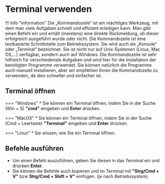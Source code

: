 # Terminal verwenden

!!! info "Information"
    Die „Kommandozeile“ ist ein mächtiges Werkzeug, mit dem man viele Aufgaben schnell und effizient erledigen kann.
    Man gibt einen Befehl ein und erhält (meistens) eine direkte Rückmeldung, ob dieser erfolgreich ausgeführt wurde oder nicht.
    Die Kommandozeile ist eine textbasierte Schnittstelle zum Betriebssystem.
    Sie wird auch als „Konsole“ oder „Terminal“ bezeichnet.
    Sie ist nicht nur auf Unix-Systemen (Linux, Mac OS,...) verfügbar, sondern auch auf Windows.
    Die Kommandozeile ist sehr hilfreich für verschiedenste Aufgaben und wird hier für die Installation der benötigten Programme verwendet.
    Sie können natürlich die Programme auch manuell installieren, aber wir empfehlen Ihnen die Kommandozeile zu verwenden, da dies schneller und einfacher ist.

## Terminal öffnen

=== "Windows"
    * Sie können ein Terminal öffnen, indem Sie in der Suche (Win + S) **"cmd"** eingeben und **Enter** drücken.

=== "MacOS"
    * Sie können ein Terminal öffnen, indem Sie in der Suche (Cmd + Leertaste) **"Terminal"** eingeben und **Enter** drücken.

=== "Linux"
    * Sie wissen, wie Sie ein Terminal öffnen.

## Befehle ausführen

* Um einen Befehl auszuführen, geben Sie diesen in das Terminal ein und drücken **Enter**.
* Sie können die Befehle auch kopieren und im Terminal mit **"Strg/Cmd + V"** bzw **Strg/Cmd + Shift + V"** einfügen. (je nach Betriebssystem)
